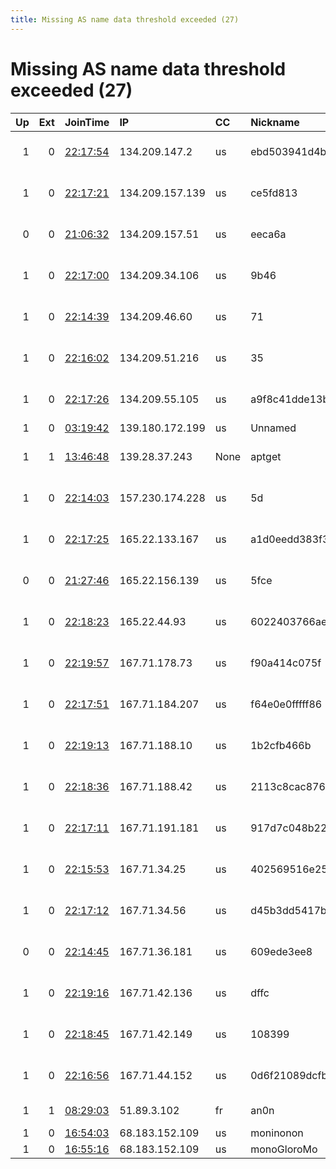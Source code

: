 ```yaml
---
title: Missing AS name data threshold exceeded (27)
---
```


# Missing AS name data threshold exceeded (27)

|   Up |   Ext | JoinTime                                                                                            | IP              | CC   | Nickname         |   ORp |   Dirp | Version   | Contact                   | OS    |   eFamMembers |
|-----:|------:|:----------------------------------------------------------------------------------------------------|:----------------|:-----|:-----------------|------:|-------:|:----------|:--------------------------|:------|--------------:|
|    1 |     0 | [22:17:54](https://metrics.torproject.org/rs.html#details/9507E53CDE25C69D35C84E6D5552CFB26A6C967B) | 134.209.147.2   | us   | ebd503941d4b     |  1362 |  31334 | 0.3.5.8   | nusenu AD61 38C2 45CD 42  | Linux |             1 |
|    1 |     0 | [22:17:21](https://metrics.torproject.org/rs.html#details/49814C1F769A65A54BE70EFF96F7983977097260) | 134.209.157.139 | us   | ce5fd813         | 36578 |  47289 | 0.3.5.8   | nusenu AD61 38C2 45CD 42  | Linux |             1 |
|    0 |     0 | [21:06:32](https://metrics.torproject.org/rs.html#details/4D69DA310457FD24DE00E4E2C7216956E712AFE1) | 134.209.157.51  | us   | eeca6a           | 23067 |  58731 | 0.3.5.8   | nusenu AD61 38C2 45CD 42  | Linux |             1 |
|    1 |     0 | [22:17:00](https://metrics.torproject.org/rs.html#details/5EB4EE3F2D75CEF8A326EC8D60C4DD03D1FD832E) | 134.209.34.106  | us   | 9b46             | 43293 |  23588 | 0.3.5.8   | nusenu AD61 38C2 45CD 42  | Linux |             1 |
|    1 |     0 | [22:14:39](https://metrics.torproject.org/rs.html#details/F828CBACA8784CC291A0DB57CD9200316C2D99BF) | 134.209.46.60   | us   | 71               | 26723 |  59938 | 0.3.5.8   | nusenu AD61 38C2 45CD 42  | Linux |             1 |
|    1 |     0 | [22:16:02](https://metrics.torproject.org/rs.html#details/C90EE57B65F96CD4B03916492551DB0394A0F4F3) | 134.209.51.216  | us   | 35               | 37696 |  14886 | 0.3.5.8   | nusenu AD61 38C2 45CD 42  | Linux |             1 |
|    1 |     0 | [22:17:26](https://metrics.torproject.org/rs.html#details/10C98D8DA8AF1FFA7DC5A6FB198C518B67458038) | 134.209.55.105  | us   | a9f8c41dde13b5   | 32302 |  49008 | 0.3.5.8   | nusenu AD61 38C2 45CD 42  | Linux |             1 |
|    1 |     0 | [03:19:42](https://metrics.torproject.org/rs.html#details/4652981A4E5BEAA8CE434DA007FF75AADF5F0555) | 139.180.172.199 | us   | Unnamed          | 40256 |      0 | 0.4.0.5   | None                      | Linux |             1 |
|    1 |     1 | [13:46:48](https://metrics.torproject.org/rs.html#details/18ECE9B3A02C1EBCC62ADE90EBF68CF8E660B1E3) | 139.28.37.243   | None | aptget           |  9001 |      0 | 0.3.5.8   | dzabuev at firemail dot c | Linux |             1 |
|    1 |     0 | [22:14:03](https://metrics.torproject.org/rs.html#details/9581241C21315CCE9B1F014A64A15F52A3F7A210) | 157.230.174.228 | us   | 5d               | 55978 |  53339 | 0.3.5.8   | nusenu AD61 38C2 45CD 42  | Linux |             1 |
|    1 |     0 | [22:17:25](https://metrics.torproject.org/rs.html#details/1C7B43ED8F2D88E163B05E1DE66BF779A39C8AE6) | 165.22.133.167  | us   | a1d0eedd383f3a   |  6576 |  44584 | 0.3.5.8   | nusenu AD61 38C2 45CD 42  | Linux |             1 |
|    0 |     0 | [21:27:46](https://metrics.torproject.org/rs.html#details/8CA097BF023474CFE160136F513422C0D59EE03A) | 165.22.156.139  | us   | 5fce             | 53380 |  18829 | 0.3.5.8   | nusenu AD61 38C2 45CD 42  | Linux |             1 |
|    1 |     0 | [22:18:23](https://metrics.torproject.org/rs.html#details/9E73F0C218E350573465C5D1B865A6D09BAE45C5) | 165.22.44.93    | us   | 6022403766ae69   | 11780 |  11675 | 0.3.5.8   | nusenu AD61 38C2 45CD 42  | Linux |             1 |
|    1 |     0 | [22:19:57](https://metrics.torproject.org/rs.html#details/58B971A38CD29E121DB855D651C50929DBA2F6CF) | 167.71.178.73   | us   | f90a414c075f     | 36070 |  33174 | 0.3.5.8   | nusenu AD61 38C2 45CD 42  | Linux |             1 |
|    1 |     0 | [22:17:51](https://metrics.torproject.org/rs.html#details/C88256BBB8B735F09FBDD4CACB477858EE156113) | 167.71.184.207  | us   | f64e0e0fffff86   | 44714 |  38326 | 0.3.5.8   | nusenu AD61 38C2 45CD 42  | Linux |             1 |
|    1 |     0 | [22:19:13](https://metrics.torproject.org/rs.html#details/CC076200F718618D3AC969850BBAEA983F74679F) | 167.71.188.10   | us   | 1b2cfb466b       | 40902 |   4696 | 0.3.5.8   | nusenu AD61 38C2 45CD 42  | Linux |             1 |
|    1 |     0 | [22:18:36](https://metrics.torproject.org/rs.html#details/9D75B10BF8A921E316D3F36EDF17312CC71CE264) | 167.71.188.42   | us   | 2113c8cac87634   | 14994 |  33027 | 0.3.5.8   | nusenu AD61 38C2 45CD 42  | Linux |             1 |
|    1 |     0 | [22:17:11](https://metrics.torproject.org/rs.html#details/0B5D610ABE3E484DF780A84B00AE7A2DE78B08E3) | 167.71.191.181  | us   | 917d7c048b22f887 | 57316 |  53376 | 0.3.5.8   | nusenu AD61 38C2 45CD 42  | Linux |             1 |
|    1 |     0 | [22:15:53](https://metrics.torproject.org/rs.html#details/9095912ADE5AE3A3D1CB3C9AA5E6DCD422B78FC8) | 167.71.34.25    | us   | 402569516e259c   | 58943 |  44548 | 0.3.5.8   | nusenu AD61 38C2 45CD 42  | Linux |             1 |
|    1 |     0 | [22:17:12](https://metrics.torproject.org/rs.html#details/5E6EC68642EF22E2DE42D924C77BFD78F3F816A6) | 167.71.34.56    | us   | d45b3dd5417bcb   | 50323 |  15653 | 0.3.5.8   | nusenu AD61 38C2 45CD 42  | Linux |             1 |
|    0 |     0 | [22:14:45](https://metrics.torproject.org/rs.html#details/3B19A72B1499C24631A2DAD2D628BB9849A42F46) | 167.71.36.181   | us   | 609ede3ee8       | 13964 |  53818 | 0.3.5.8   | nusenu AD61 38C2 45CD 42  | Linux |             1 |
|    1 |     0 | [22:19:16](https://metrics.torproject.org/rs.html#details/66D021CCEE427998D0C7DDD9BC1C8346FCF50972) | 167.71.42.136   | us   | dffc             | 15954 |  50691 | 0.3.5.8   | nusenu AD61 38C2 45CD 42  | Linux |             1 |
|    1 |     0 | [22:18:45](https://metrics.torproject.org/rs.html#details/C271642032408E58A8C4F08F44A3879DE67EB356) | 167.71.42.149   | us   | 108399           | 57257 |  18649 | 0.3.5.8   | nusenu AD61 38C2 45CD 42  | Linux |             1 |
|    1 |     0 | [22:16:56](https://metrics.torproject.org/rs.html#details/734D0E7C4BB2D29F23D8AFBF1F6F31A5CB8B610D) | 167.71.44.152   | us   | 0d6f21089dcfb0   | 27351 |  54678 | 0.3.5.8   | nusenu AD61 38C2 45CD 42  | Linux |             1 |
|    1 |     1 | [08:29:03](https://metrics.torproject.org/rs.html#details/C61A508228C18A248BC49375B577F99B53BDD01E) | 51.89.3.102     | fr   | an0n             |  9001 |      0 | 0.3.5.8   | nishijorna85 at gmail dot | Linux |             1 |
|    1 |     0 | [16:54:03](https://metrics.torproject.org/rs.html#details/A63F66CB34CA2ED0232D505B78A462C7EBA8BD6A) | 68.183.152.109  | us   | moninonon        |   443 |     80 | 0.3.5.8   | None                      | Linux |             1 |
|    1 |     0 | [16:55:16](https://metrics.torproject.org/rs.html#details/4188644C99C17C66FDB25B234A2B63F0B607F4B5) | 68.183.152.109  | us   | monoGloroMo      |  9300 |  10300 | 0.3.5.8   | None                      | Linux |             1 |

